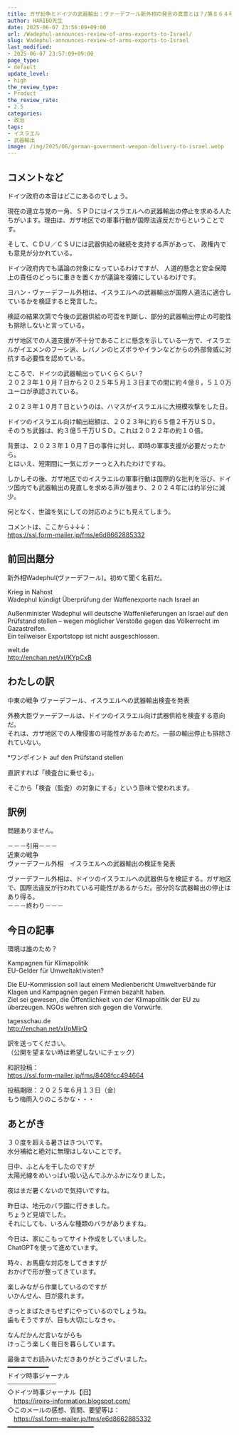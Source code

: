 ```yaml
---
title: ガザ紛争とドイツの武器輸出：ヴァーデフール新外相の発言の真意とは？/第８６４号
author: HARIBO先生
date: 2025-06-07 23:56:09+09:00
url: /Wadephul-announces-review-of-arms-exports-to-Israel/
slug: Wadephul-announces-review-of-arms-exports-to-Israel
last_modified:
- 2025-06-07 23:57:09+09:00
page_type:
- default
update_level:
- high
the_review_type:
- Product
the_review_rate:
- 2.5
categories:
- 政治
tags:
- イスラエル
- 武器輸出
image: /img/2025/06/german-government-weapon-delivery-to-israel.webp
---
```

## コメントなど
ドイツ政府の本音はどこにあるのでしょう。

現在の連立与党の一角、ＳＰＤにはイスラエルへの武器輸出の停止を求める人たちがいます。理由は、ガザ地区での軍事行動が国際法違反だからということです。

そして、ＣＤＵ／ＣＳＵには武器供給の継続を支持する声があって、
政権内でも意見が分かれている。

ドイツ政府内でも議論の対象になっているわけですが、
人道的懸念と安全保障上の責任のどっちに重きを置くかが議論を複雑にしているわけです。

ヨハン・ヴァーデフール外相は、イスラエルへの武器輸出が国際人道法に適合しているかを検証すると発言した。 

検証の結果次第で今後の武器供給の可否を判断し、部分的武器輸出停止の可能性も排除しないと言っている。

ガザ地区での人道支援が不十分であることに懸念を示している一方で、イスラエルがイエメンのフーシ派、レバノンのヒズボラやイランなどからの外部脅威に対抗する必要性を認めている。

ところで、ドイツの武器輸出っていくらくらい？  
２０２３年１０月７日から２０２５年５月１３日までの間に約４億８，５１０万ユーロが承認されている。 

２０２３年１０月７日というのは、ハマスがイスラエルに大規模攻撃をした日。

ドイツのイスラエル向け輸出総額は、２０２３年に約６５億２千万ＵＳＤ。  
そのうち武器は、約３億５千万ＵＳＤ。これは２０２２年の約１０倍。

背景は、２０２３年１０月７日の事件に対し、即時の軍事支援が必要だったから。  
とはいえ、短期間に一気にガァーっと入れたわけですね。

しかしその後、ガザ地区でのイスラエルの軍事行動は国際的な批判を浴び、ドイツ国内でも武器輸出の見直しを求める声が強まり、２０２４年には約半分に減少。

何となく、世論を気にしての対応のようにも見えてしまう。

コメントは、ここから↓↓↓：  
<https://ssl.form-mailer.jp/fms/e6d8662885332>


## 前回出題分
新外相Wadephul(ヴァーデフール)。初めて聞く名前だ。

Krieg in Nahost  
Wadephul kündigt Überprüfung der Waffenexporte nach Israel an

Außenminister Wadephul will deutsche Waffenlieferungen an Israel auf den Prüfstand stellen – wegen möglicher Verstöße gegen das Völkerrecht im Gazastreifen.   
Ein teilweiser Exportstopp ist nicht ausgeschlossen.

welt.de  
<http://enchan.net/xl/KYpCxB>


## わたしの訳
中東の戦争
ヴァーデフール、イスラエルへの武器輸出検査を発表

外務大臣ヴァーデフールは、ドイツのイスラエル向け武器供給を検査する意向だ。  
それは、ガザ地区での人権侵害の可能性があるためだ。一部の輸出停止も排除されていない。

*ワンポイント
auf den Prüfstand stellen

直訳すれば「検査台に乗せる」。

そこから「検査（監査）の対象にする」という意味で使われます。


## 訳例
問題ありません。

－－－引用－－－  
近東の戦争  
ヴァーデフール外相　イスラエルへの武器輸出の検証を発表

ヴァーデフール外相は、ドイツのイスラエルへの武器供与を検証する。ガザ地区で、国際法違反が行われている可能性があるからだ。部分的な武器輸出の停止はあり得る。  
－－－終わり－－－


## 今日の記事
環境は誰のため？

Kampagnen für Klimapolitik  
EU-Gelder für Umweltaktivisten?

Die EU-Kommission soll laut einem Medienbericht Umweltverbände für Klagen und Kampagnen gegen Firmen bezahlt haben.   
Ziel sei gewesen, die Öffentlichkeit von der Klimapolitik der EU zu überzeugen. NGOs wehren sich gegen die Vorwürfe.

tagesschau.de  
http://enchan.net/xl/pMlirQ

訳を送ってください。  
（公開を望まない時は希望しないにチェック）

和訳投稿：  
https://ssl.form-mailer.jp/fms/8408fcc494664

投稿期限：２０２５年６月１３日（金）  
もう梅雨入りのころかな・・・


## あとがき
３０度を超える暑さはきついです。  
水分補給と絶対に無理はしないことです。

日中、ふとんを干したのですが  
太陽光線をめいっぱい吸い込んでふかふかになりました。

夜はまだ暑くないので気持いですね。

昨日は、地元のバラ園に行きました。  
ちょうど見頃でした。  
それにしても、いろんな種類のバラがありますね。

今日は、家にこもってサイト作成をしていました。  
ChatGPTを使って進めています。

時々、お馬鹿な対応をしてきますが  
おかげで形が整ってきています。

楽しみながら作業しているのですが  
いかんせん、目が疲れます。

きっとまばたきもせずにやっているのでしょうね。  
歯もそうですが、目も大切にしなきゃ。

なんだかんだ言いながらも  
けっこう楽しく毎日を暮らしています。


最後までお読みいただきありがとうございました。  
━━━━━━━━━━━  
ドイツ時事ジャーナル  
───────────  
◇ドイツ時事ジャーナル【旧】  
　<https://iroiro-information.blogspot.com/>  
◇このメールの感想、質問、要望等は：  
　<https://ssl.form-mailer.jp/fms/e6d8662885332>  
━━━━━━━━━━━━━━━━━━━━━━━

